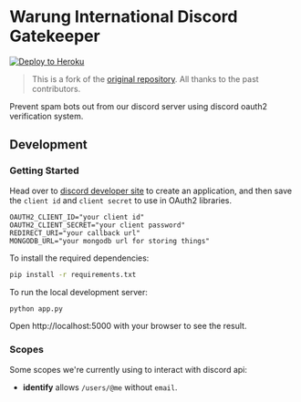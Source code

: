 
# Warung International Discord Gatekeeper

[![Deploy to Heroku](https://github.com/warung-international/gatekeeper/actions/workflows/deploy.yml/badge.svg)](https://github.com/warung-international/gatekeeper/actions/workflows/deploy.yml)

> This is a fork of the [original repository](https://github.com/discord/discord-oauth2-example). All thanks to the past contributors.

Prevent spam bots out from our discord server using discord oauth2 verification system.

## Development

### Getting Started

Head over to [discord developer site](https://discordapp.com/developers/applications/me) to create an application, and then save the `client id` and `client secret` to use in OAuth2 libraries.

```env
OAUTH2_CLIENT_ID="your client id"
OAUTH2_CLIENT_SECRET="your client password"
REDIRECT_URI="your callback url"
MONGODB_URL="your mongodb url for storing things"
```

To install the required dependencies:

```bash
pip install -r requirements.txt
```

To run the local development server:

```bash
python app.py
```

Open http://localhost:5000 with your browser to see the result.

### Scopes

Some scopes we're currently using to interact with discord api:

- **identify** allows `/users/@me` without `email`.
